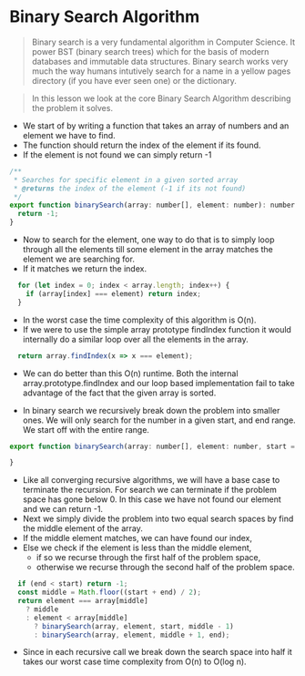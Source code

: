 # Binary Search Algorithm
> Binary search is a very fundamental algorithm in Computer Science. It power BST (binary search trees) which for the basis of modern databases and immutable data structures. Binary search works very much the way humans intutively search for a name in a yellow pages directory (if you have ever seen one) or the dictionary.

> In this lesson we look at the core Binary Search Algorithm describing the problem it solves.

* We start of by writing a function that takes an array of numbers and an element we have to find.
* The function should return the index of the element if its found.
* If the element is not found we can simply return -1
```js
/**
 * Searches for specific element in a given sorted array
 * @returns the index of the element (-1 if its not found)
 */
export function binarySearch(array: number[], element: number): number {
  return -1;
}
```

* Now to search for the element, one way to do that is to simply loop through all the elements till some element in the array matches the element we are searching for.
* If it matches we return the index.
```js
  for (let index = 0; index < array.length; index++) {
    if (array[index] === element) return index;
  }
```
* In the worst case the time complexity of this algorithm is O(n).
* If we were to use the simple array prototype findIndex function it would internally do a similar loop over all the elements in the array.
```js
  return array.findIndex(x => x === element);
```
* We can do better than this O(n) runtime. Both the internal array.prototype.findIndex and our loop based implementation fail to take advantage of the fact that the given array is sorted.

* In binary search we recursively break down the problem into smaller ones. We will only search for the number in a given start, and end range. We start off with the entire range.

```js
export function binarySearch(array: number[], element: number, start = 0, end = array.length - 1): number {

}
```
* Like all converging recursive algorithms, we will have a base case to terminate the recursion. For search we can terminate if the problem space has gone below 0. In this case we have not found our element and we can return -1.
* Next we simply divide the problem into two equal search spaces by find the middle element of the array.
* If the middle element matches, we can have found our index,
* Else we check if the element is less than the middle element,
  - if so we recurse through the first half of the problem space,
  - otherwise we recurse through the second half of the problem space.
```js
  if (end < start) return -1;
  const middle = Math.floor((start + end) / 2);
  return element === array[middle]
    ? middle
    : element < array[middle]
      ? binarySearch(array, element, start, middle - 1)
      : binarySearch(array, element, middle + 1, end);
```

* Since in each recursive call we break down the search space into half it takes our worst case time complexity from O(n) to O(log n).

